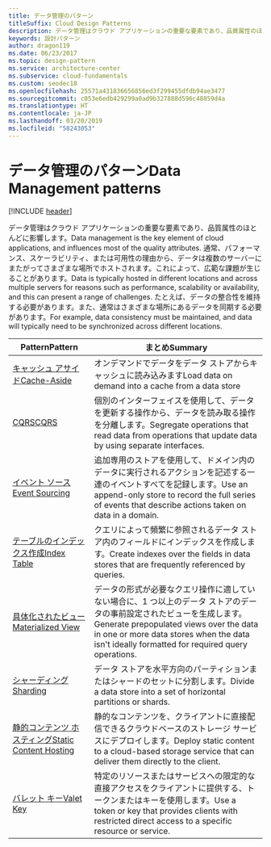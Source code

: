 ```yaml
---
title: データ管理のパターン
titleSuffix: Cloud Design Patterns
description: データ管理はクラウド アプリケーションの重要な要素であり、品質属性のほとんどに影響します。 通常、パフォーマンス、スケーラビリティ、または可用性の理由から、データは複数のサーバーにまたがってさまざまな場所でホストされます。これによって、広範な課題が生じることがあります。 たとえば、データの整合性を維持する必要があります。また、通常はさまざまな場所にあるデータを同期する必要があります。
keywords: 設計パターン
author: dragon119
ms.date: 06/23/2017
ms.topic: design-pattern
ms.service: architecture-center
ms.subservice: cloud-fundamentals
ms.custom: seodec18
ms.openlocfilehash: 25571a431836656856ed3f299455dfdb94ae3477
ms.sourcegitcommit: c053e6edb429299a0ad9b327888d596c48859d4a
ms.translationtype: HT
ms.contentlocale: ja-JP
ms.lasthandoff: 03/20/2019
ms.locfileid: "58243053"
---
```

# <a name="data-management-patterns"></a><span data-ttu-id="cc540-106">データ管理のパターン</span><span class="sxs-lookup"><span data-stu-id="cc540-106">Data Management patterns</span></span>

[!INCLUDE [header](../../_includes/header.md)]

<span data-ttu-id="cc540-107">データ管理はクラウド アプリケーションの重要な要素であり、品質属性のほとんどに影響します。</span><span class="sxs-lookup"><span data-stu-id="cc540-107">Data management is the key element of cloud applications, and influences most of the quality attributes.</span></span> <span data-ttu-id="cc540-108">通常、パフォーマンス、スケーラビリティ、または可用性の理由から、データは複数のサーバーにまたがってさまざまな場所でホストされます。これによって、広範な課題が生じることがあります。</span><span class="sxs-lookup"><span data-stu-id="cc540-108">Data is typically hosted in different locations and across multiple servers for reasons such as performance, scalability or availability, and this can present a range of challenges.</span></span> <span data-ttu-id="cc540-109">たとえば、データの整合性を維持する必要があります。また、通常はさまざまな場所にあるデータを同期する必要があります。</span><span class="sxs-lookup"><span data-stu-id="cc540-109">For example, data consistency must be maintained, and data will typically need to be synchronized across different locations.</span></span>

|                        <span data-ttu-id="cc540-110">Pattern</span><span class="sxs-lookup"><span data-stu-id="cc540-110">Pattern</span></span>                         |                                                                  <span data-ttu-id="cc540-111">まとめ</span><span class="sxs-lookup"><span data-stu-id="cc540-111">Summary</span></span>                                                                  |
|--------------------------------------------------------|-------------------------------------------------------------------------------------------------------------------------------------------|
|            [<span data-ttu-id="cc540-112">キャッシュ アサイド</span><span class="sxs-lookup"><span data-stu-id="cc540-112">Cache-Aside</span></span>](../cache-aside.md)            |                                            <span data-ttu-id="cc540-113">オンデマンドでデータをデータ ストアからキャッシュに読み込みます</span><span class="sxs-lookup"><span data-stu-id="cc540-113">Load data on demand into a cache from a data store</span></span>                                             |
|                   [<span data-ttu-id="cc540-114">CQRS</span><span class="sxs-lookup"><span data-stu-id="cc540-114">CQRS</span></span>](../cqrs.md)                   |                    <span data-ttu-id="cc540-115">個別のインターフェイスを使用して、データを更新する操作から、データを読み取る操作を分離します。</span><span class="sxs-lookup"><span data-stu-id="cc540-115">Segregate operations that read data from operations that update data by using separate interfaces.</span></span>                     |
|         [<span data-ttu-id="cc540-116">イベント ソース</span><span class="sxs-lookup"><span data-stu-id="cc540-116">Event Sourcing</span></span>](../event-sourcing.md)         |               <span data-ttu-id="cc540-117">追加専用のストアを使用して、ドメイン内のデータに実行されるアクションを記述する一連のイベントすべてを記録します。</span><span class="sxs-lookup"><span data-stu-id="cc540-117">Use an append-only store to record the full series of events that describe actions taken on data in a domain.</span></span>               |
|            [<span data-ttu-id="cc540-118">テーブルのインデックス作成</span><span class="sxs-lookup"><span data-stu-id="cc540-118">Index Table</span></span>](../index-table.md)            |                         <span data-ttu-id="cc540-119">クエリによって頻繁に参照されるデータ ストア内のフィールドにインデックスを作成します。</span><span class="sxs-lookup"><span data-stu-id="cc540-119">Create indexes over the fields in data stores that are frequently referenced by queries.</span></span>                          |
|      [<span data-ttu-id="cc540-120">具体化されたビュー</span><span class="sxs-lookup"><span data-stu-id="cc540-120">Materialized View</span></span>](../materialized-view.md)      | <span data-ttu-id="cc540-121">データの形式が必要なクエリ操作に適していない場合に、1 つ以上のデータ ストアのデータの事前設定されたビューを生成します。</span><span class="sxs-lookup"><span data-stu-id="cc540-121">Generate prepopulated views over the data in one or more data stores when the data isn't ideally formatted for required query operations.</span></span> |
|               [<span data-ttu-id="cc540-122">シャーディング</span><span class="sxs-lookup"><span data-stu-id="cc540-122">Sharding</span></span>](../sharding.md)               |                                    <span data-ttu-id="cc540-123">データ ストアを水平方向のパーティションまたはシャードのセットに分割します。</span><span class="sxs-lookup"><span data-stu-id="cc540-123">Divide a data store into a set of horizontal partitions or shards.</span></span>                                     |
| [<span data-ttu-id="cc540-124">静的コンテンツ ホスティング</span><span class="sxs-lookup"><span data-stu-id="cc540-124">Static Content Hosting</span></span>](../static-content-hosting.md) |                   <span data-ttu-id="cc540-125">静的なコンテンツを、クライアントに直接配信できるクラウドベースのストレージ サービスにデプロイします。</span><span class="sxs-lookup"><span data-stu-id="cc540-125">Deploy static content to a cloud-based storage service that can deliver them directly to the client.</span></span>                    |
|              [<span data-ttu-id="cc540-126">バレット キー</span><span class="sxs-lookup"><span data-stu-id="cc540-126">Valet Key</span></span>](../valet-key.md)              |                 <span data-ttu-id="cc540-127">特定のリソースまたはサービスへの限定的な直接アクセスをクライアントに提供する、トークンまたはキーを使用します。</span><span class="sxs-lookup"><span data-stu-id="cc540-127">Use a token or key that provides clients with restricted direct access to a specific resource or service.</span></span>                 |
